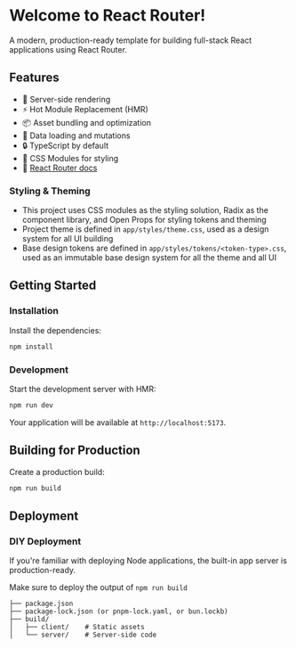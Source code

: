 # Welcome to React Router!

A modern, production-ready template for building full-stack React applications using React Router.

## Features

- 🚀 Server-side rendering
- ⚡️ Hot Module Replacement (HMR)
- 📦 Asset bundling and optimization
- 🔄 Data loading and mutations
- 🔒 TypeScript by default
- 🎉 CSS Modules for styling
- 📖 [React Router docs](https://reactrouter.com/)

### Styling & Theming

- This project uses CSS modules as the styling solution, Radix as the component library, and Open Props for styling tokens and theming
- Project theme is defined in `app/styles/theme.css`, used as a design system for all UI building
- Base design tokens are defined in `app/styles/tokens/<token-type>.css`, used as an immutable base design system for all the theme and all UI

## Getting Started

### Installation

Install the dependencies:

```bash
npm install
```

### Development

Start the development server with HMR:

```bash
npm run dev
```

Your application will be available at `http://localhost:5173`.

## Building for Production

Create a production build:

```bash
npm run build
```

## Deployment

### DIY Deployment

If you're familiar with deploying Node applications, the built-in app server is production-ready.

Make sure to deploy the output of `npm run build`

```
├── package.json
├── package-lock.json (or pnpm-lock.yaml, or bun.lockb)
├── build/
│   ├── client/    # Static assets
│   └── server/    # Server-side code
```
